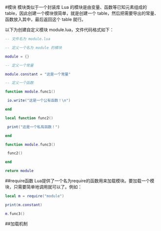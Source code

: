 #模块
模块类似于一个封装库 
Lua 的模块是由变量、函数等已知元素组成的 table，因此创建一个模块很简单，就是创建一个 table，然后把需要导出的常量、函数放入其中，最后返回这个 table 就行。

以下为创建自定义模块 module.lua，文件代码格式如下： 

```lua
-- 文件名为 module.lua

-- 定义一个名为 module 的模块

module = {}

-- 定义一个常量

module.constant = "这是一个常量"

-- 定义一个函数

function module.func1()

 io.write("这是一个公有函数！\n")

end

local function func2()

 print("这是一个私有函数！")

end

function module.func3()

 func2()

end

return module

```
##require函数
Lua提供了一个名为require的函数用来加载模块。要加载一个模块，只需要简单地调用就可以了。例如： 

```lua
local m = require("module")

print(m.constant)

m.func3()

```
##加载机制

